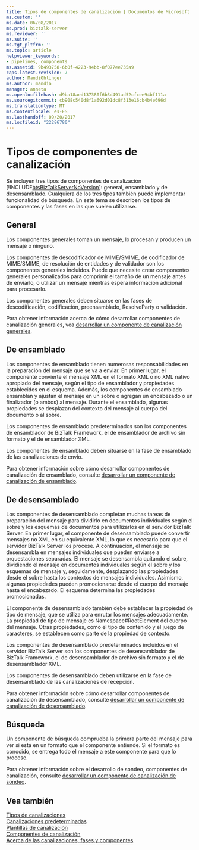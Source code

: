 ```yaml
---
title: Tipos de componentes de canalización | Documentos de Microsoft
ms.custom: ''
ms.date: 06/08/2017
ms.prod: biztalk-server
ms.reviewer: ''
ms.suite: ''
ms.tgt_pltfrm: ''
ms.topic: article
helpviewer_keywords:
- pipelines, components
ms.assetid: 9b493758-6b0f-4223-94bb-8f077ee735a9
caps.latest.revision: 7
author: MandiOhlinger
ms.author: mandia
manager: anneta
ms.openlocfilehash: d9ba18aed137380f6b3d491ad52cfcee94bf111a
ms.sourcegitcommit: cb908c540d8f1a692d01dc8f313e16cb4b4e696d
ms.translationtype: MT
ms.contentlocale: es-ES
ms.lasthandoff: 09/20/2017
ms.locfileid: "22286780"
---
```

# <a name="types-of-pipeline-components"></a>Tipos de componentes de canalización
Se incluyen tres tipos de componentes de canalización [!INCLUDE[btsBizTalkServerNoVersion](../includes/btsbiztalkservernoversion-md.md)]: general, ensamblado y de desensamblado. Cualquiera de los tres tipos también puede implementar funcionalidad de búsqueda. En este tema se describen los tipos de componentes y las fases en las que suelen utilizarse.  
  
## <a name="general"></a>General  
 Los componentes generales toman un mensaje, lo procesan y producen un mensaje o ninguno.  
  
 Los componentes de descodificador de MIME/SMIME, de codificador de MIME/SMIME, de resolución de entidades y de validador son los componentes generales incluidos. Puede que necesite crear componentes generales personalizados para comprimir el tamaño de un mensaje antes de enviarlo, o utilizar un mensaje mientras espera información adicional para procesarlo.  
  
 Los componentes generales deben situarse en las fases de descodificación, codificación, preensamblado, ResolveParty o validación.  
  
 Para obtener información acerca de cómo desarrollar componentes de canalización generales, vea [desarrollar un componente de canalización generales](../core/developing-a-general-pipeline-component.md).  
  
## <a name="assembling"></a>De ensamblado  
 Los componentes de ensamblado tienen numerosas responsabilidades en la preparación del mensaje que se va a enviar. En primer lugar, el componente convierte el mensaje XML en el formato XML o no XML nativo apropiado del mensaje, según el tipo de ensamblador y propiedades establecidos en el esquema. Además, los componentes de ensamblado ensamblan y ajustan el mensaje en un sobre o agregan un encabezado o un finalizador (o ambos) al mensaje. Durante el ensamblado, algunas propiedades se desplazan del contexto del mensaje al cuerpo del documento o al sobre.  
  
 Los componentes de ensamblado predeterminados son los componentes de ensamblador de BizTalk Framework, el de ensamblador de archivo sin formato y el de ensamblador XML.  
  
 Los componentes de ensamblado deben situarse en la fase de ensamblado de las canalizaciones de envío.  
  
 Para obtener información sobre cómo desarrollar componentes de canalización de ensamblado, consulte [desarrollar un componente de canalización de ensamblado](../core/developing-an-assembling-pipeline-component.md).  
  
## <a name="disassembling"></a>De desensamblado  
 Los componentes de desensamblado completan muchas tareas de preparación del mensaje para dividirlo en documentos individuales según el sobre y los esquemas de documentos para utilizarlos en el servidor BizTalk Server. En primer lugar, el componente de desensamblado puede convertir mensajes no XML en su equivalente XML, lo que es necesario para que el servidor BizTalk Server los procese. A continuación, el mensaje se desensambla en mensajes individuales que pueden enviarse a orquestaciones separadas. El mensaje se desensambla quitando el sobre, dividiendo el mensaje en documentos individuales según el sobre y los esquemas de mensaje y, seguidamente, desplazando las propiedades desde el sobre hasta los contextos de mensajes individuales. Asimismo, algunas propiedades pueden promocionarse desde el cuerpo del mensaje hasta el encabezado. El esquema determina las propiedades promocionadas.  
  
 El componente de desensamblado también debe establecer la propiedad de tipo de mensaje, que se utiliza para enrutar los mensajes adecuadamente. La propiedad de tipo de mensaje es Namespace#RootElement del cuerpo del mensaje. Otras propiedades, como el tipo de contenido y el juego de caracteres, se establecen como parte de la propiedad de contexto.  
  
 Los componentes de desensamblado predeterminados incluidos en el servidor BizTalk Server son los componentes de desensamblador de BizTalk Framework, el de desensamblador de archivo sin formato y el de desensamblador XML.  
  
 Los componentes de desensamblado deben utilizarse en la fase de desensamblado de las canalizaciones de recepción.  
  
 Para obtener información sobre cómo desarrollar componentes de canalización de desensamblado, consulte [desarrollar un componente de canalización de desensamblado](../core/developing-a-disassembling-pipeline-component.md).  
  
## <a name="probing"></a>Búsqueda  
 Un componente de búsqueda comprueba la primera parte del mensaje para ver si está en un formato que el componente entiende. Si el formato es conocido, se entrega todo el mensaje a este componente para que lo procese.  
  
 Para obtener información sobre el desarrollo de sondeo, componentes de canalización, consulte [desarrollar un componente de canalización de sondeo](../core/developing-a-probing-pipeline-component.md).  
  
## <a name="see-also"></a>Vea también  
 [Tipos de canalizaciones](../core/types-of-pipelines.md)   
 [Canalizaciones predeterminadas](../core/default-pipelines.md)   
 [Plantillas de canalización](../core/pipeline-templates.md)   
 [Componentes de canalización](../core/pipeline-components.md)   
 [Acerca de las canalizaciones, fases y componentes](../core/about-pipelines-stages-and-components.md)